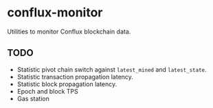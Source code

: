 # conflux-monitor
Utilities to monitor Conflux blockchain data.

## TODO
- Statistic pivot chain switch against `latest_mined` and `latest_state`.
- Statistic transaction propagation latency.
- Statistic block propagation latency.
- Epoch and block TPS
- Gas station
